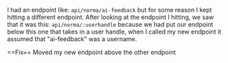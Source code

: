 I had an endpoint like:
`api/norma/ai-feedback`
but for some reason I kept hitting a different endpoint. After looking at the endpoint I hitting, we saw that it was this:
`api/norma/:userhandle`
because we had put our endpoint below this one that takes in a user handle, when I called my new endpoint it assumed that 
"ai-feedback" was a username.


==Fix==
Moved my new endpoint above the other endpoint